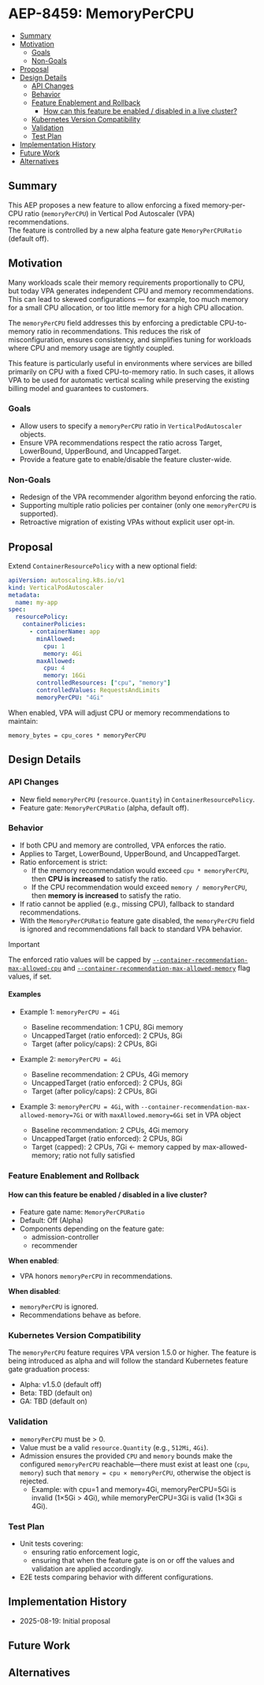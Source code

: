 # AEP-8459: MemoryPerCPU

<!-- toc -->
- [Summary](#summary)
- [Motivation](#motivation)
  - [Goals](#goals)
  - [Non-Goals](#non-goals)
- [Proposal](#proposal)
- [Design Details](#design-details)
  - [API Changes](#api-changes)
  - [Behavior](#behavior)
  - [Feature Enablement and Rollback](#feature-enablement-and-rollback)
    - [How can this feature be enabled / disabled in a live cluster?](#how-can-this-feature-be-enabled--disabled-in-a-live-cluster)
  - [Kubernetes Version Compatibility](#kubernetes-version-compatibility)
  - [Validation](#validation)
  - [Test Plan](#test-plan)
- [Implementation History](#implementation-history)
- [Future Work](#future-work)
- [Alternatives](#alternatives)
  <!-- /toc -->

## Summary

This AEP proposes a new feature to allow enforcing a fixed memory-per-CPU ratio (`memoryPerCPU`) in Vertical Pod Autoscaler (VPA) recommendations.  
The feature is controlled by a new alpha feature gate `MemoryPerCPURatio` (default off).

## Motivation

Many workloads scale their memory requirements proportionally to CPU, but today VPA generates independent CPU and memory recommendations. This can lead to skewed configurations — for example, too much memory for a small CPU allocation, or too little memory for a high CPU allocation.

The `memoryPerCPU` field addresses this by enforcing a predictable CPU-to-memory ratio in recommendations. This reduces the risk of misconfiguration, ensures consistency, and simplifies tuning for workloads where CPU and memory usage are tightly coupled.

This feature is particularly useful in environments where services are billed primarily on CPU with a fixed CPU-to-memory ratio. In such cases, it allows VPA to be used for automatic vertical scaling while preserving the existing billing model and guarantees to customers.

### Goals

* Allow users to specify a `memoryPerCPU` ratio in `VerticalPodAutoscaler` objects.  
* Ensure VPA recommendations respect the ratio across Target, LowerBound, UpperBound, and UncappedTarget.  
* Provide a feature gate to enable/disable the feature cluster-wide.

### Non-Goals

* Redesign of the VPA recommender algorithm beyond enforcing the ratio.  
* Supporting multiple ratio policies per container (only one `memoryPerCPU` is supported).  
* Retroactive migration of existing VPAs without explicit user opt-in.

## Proposal

Extend `ContainerResourcePolicy` with a new optional field:

```yaml
apiVersion: autoscaling.k8s.io/v1
kind: VerticalPodAutoscaler
metadata:
  name: my-app
spec:
  resourcePolicy:
    containerPolicies:
      - containerName: app
        minAllowed:
          cpu: 1
          memory: 4Gi
        maxAllowed:
          cpu: 4
          memory: 16Gi
        controlledResources: ["cpu", "memory"]
        controlledValues: RequestsAndLimits
        memoryPerCPU: "4Gi"
```

When enabled, VPA will adjust CPU or memory recommendations to maintain:

```
memory_bytes = cpu_cores * memoryPerCPU
```

## Design Details

### API Changes

* New field `memoryPerCPU` (`resource.Quantity`) in `ContainerResourcePolicy`.  
* Feature gate: `MemoryPerCPURatio` (alpha, default off).

### Behavior

* If both CPU and memory are controlled, VPA enforces the ratio.  
* Applies to Target, LowerBound, UpperBound, and UncappedTarget.
* Ratio enforcement is strict:
  * If the memory recommendation would exceed `cpu * memoryPerCPU`, then **CPU is increased** to satisfy the ratio.
  * If the CPU recommendation would exceed `memory / memoryPerCPU`, then **memory is increased** to satisfy the ratio.
* If ratio cannot be applied (e.g., missing CPU), fallback to standard recommendations.  
* With the `MemoryPerCPURatio` feature gate disabled, the `memoryPerCPU` field is ignored and recommendations fall back to standard VPA behavior.

> [!IMPORTANT]
> The enforced ratio values will be capped by
> [`--container-recommendation-max-allowed-cpu`](https://github.com/kubernetes/autoscaler/blob/4d294562e505431d518a81e8833accc0ec99c9b8/vertical-pod-autoscaler/pkg/recommender/main.go#L122)
> and
> [`--container-recommendation-max-allowed-memory`](https://github.com/kubernetes/autoscaler/blob/4d294562e505431d518a81e8833accc0ec99c9b8/vertical-pod-autoscaler/pkg/recommender/main.go#L123)
> flag values, if set.

#### Examples

* Example 1: `memoryPerCPU = 4Gi`
  * Baseline recommendation: 1 CPU, 8Gi memory
  * UncappedTarget (ratio enforced): 2 CPUs, 8Gi
  * Target (after policy/caps): 2 CPUs, 8Gi

* Example 2: `memoryPerCPU = 4Gi`
  * Baseline recommendation: 2 CPUs, 4Gi memory
  * UncappedTarget (ratio enforced): 2 CPUs, 8Gi
  * Target (after policy/caps): 2 CPUs, 8Gi

* Example 3: `memoryPerCPU = 4Gi`, with `--container-recommendation-max-allowed-memory=7Gi` or with `maxAllowed.memory=6Gi` set in VPA object
  * Baseline recommendation: 2 CPUs, 4Gi memory
  * UncappedTarget (ratio enforced): 2 CPUs, 8Gi
  * Target (capped): 2 CPUs, 7Gi  ← memory capped by max-allowed-memory; ratio not fully satisfied

### Feature Enablement and Rollback

#### How can this feature be enabled / disabled in a live cluster?

* Feature gate name: `MemoryPerCPURatio`  
* Default: Off (Alpha)  
* Components depending on the feature gate:
  * admission-controller
  * recommender

**When enabled**:  
* VPA honors `memoryPerCPU` in recommendations.  

**When disabled**:  
* `memoryPerCPU` is ignored.  
* Recommendations behave as before.

### Kubernetes Version Compatibility

The `memoryPerCPU` feature requires VPA version 1.5.0 or higher. The feature is being introduced as alpha and will follow the standard Kubernetes feature gate graduation process:
- Alpha: v1.5.0 (default off)
- Beta: TBD (default on)
- GA: TBD (default on)

### Validation

* `memoryPerCPU` must be > 0.  
* Value must be a valid `resource.Quantity` (e.g., `512Mi`, `4Gi`).
* Admission ensures the provided `CPU` and `memory` bounds make the configured `memoryPerCPU` reachable—there must exist at least one (`cpu`, `memory`) such that `memory = cpu × memoryPerCPU`, otherwise the object is rejected. 
  * Example: with cpu=1 and memory=4Gi, memoryPerCPU=5Gi is invalid (1×5Gi > 4Gi), while memoryPerCPU=3Gi is valid (1×3Gi ≤ 4Gi).

### Test Plan

* Unit tests covering:
  - ensuring ratio enforcement logic,
  - ensuring that when the feature gate is on or off the values and validation are applied accordingly.
* E2E tests comparing behavior with different configurations.

## Implementation History

* 2025-08-19: Initial proposal

## Future Work


## Alternatives

